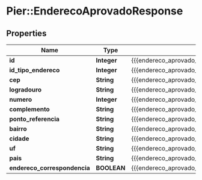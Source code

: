 # Pier::EnderecoAprovadoResponse

## Properties
Name | Type | Description | Notes
------------ | ------------- | ------------- | -------------
**id** | **Integer** | {{{endereco_aprovado_response_id_value}}} | [optional] 
**id_tipo_endereco** | **Integer** | {{{endereco_aprovado_response_id_tipo_endereco_value}}} | [optional] 
**cep** | **String** | {{{endereco_aprovado_response_cep_value}}} | [optional] 
**logradouro** | **String** | {{{endereco_aprovado_response_logradouro_value}}} | [optional] 
**numero** | **Integer** | {{{endereco_aprovado_response_numero_value}}} | [optional] 
**complemento** | **String** | {{{endereco_aprovado_response_complemento_value}}} | [optional] 
**ponto_referencia** | **String** | {{{endereco_aprovado_response_ponto_referencia_value}}} | [optional] 
**bairro** | **String** | {{{endereco_aprovado_response_bairro_value}}} | [optional] 
**cidade** | **String** | {{{endereco_aprovado_response_cidade_value}}} | [optional] 
**uf** | **String** | {{{endereco_aprovado_response_uf_value}}} | [optional] 
**pais** | **String** | {{{endereco_aprovado_response_pais_value}}} | [optional] 
**endereco_correspondencia** | **BOOLEAN** | {{{endereco_aprovado_response_endereco_correspondencia_value}}} | [optional] 


